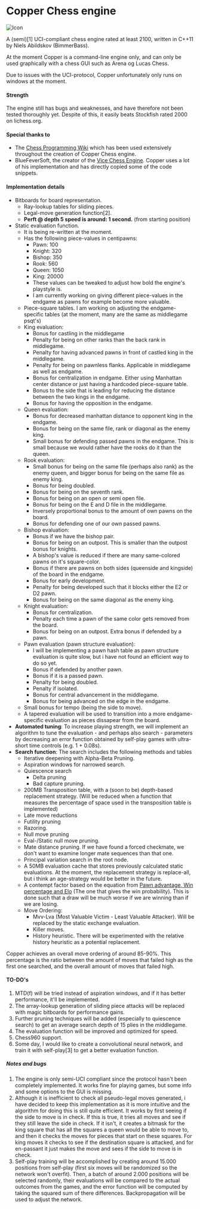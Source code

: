 
# Copper Chess engine
![Icon](https://github.com/BimmerBass/CopperChess/blob/master/Copper/icon.ico)

A (semi)[1] UCI-compliant chess engine rated at least 2100, written in C++11 by Niels Abildskov (BimmerBass).

At the moment Copper is a command-line engine only, and can only be used graphically with a chess GUI such as Arena og Lucas Chess.

Due to issues with the UCI-protocol, Copper unfortunately only runs on windows at the moment.

#### Strength
The engine still has bugs and weaknesses, and have therefore not been tested thoroughly yet. Despite of this, it easily beats Stockfish rated 2000 on lichess.org.


#### Special thanks to
- The [Chess Programming Wiki](https://www.chessprogramming.org/Main_Page) which has been used extensively throughout the creation of Copper Chess engine.
- BlueFeverSoft, the creator of the [Vice Chess Engine](https://github.com/bluefeversoft/Vice_Chess_Engine). Copper uses a lot of his implementation and has directly copied some of the code snippets.


#### Implementation details
- Bitboards for board representation.
    - Ray-lookup tables for sliding pieces.
    - Legal-move generation function[2].
    - **Perft @ depth 5 speed is around: 1 second.** (from starting position)
- Static evaluation function.
    - It is being re-written at the moment.
    - Has the following piece-values in centipawns:
        - Pawn: 100
        - Knight: 320
        - Bishop: 350
        - Rook: 560
        - Queen: 1050
        - King: 20000
        - These values can be tweaked to adjust how bold the engine's playstyle is.
        - I am currently working on giving different piece-values in the endgame as pawns for example become more valuable.
    - Piece-square tables. I am working on adjusting the endgame-specific tables (at the moment, many are the same as middlegame psqt's)
    - King evaluation:
        - Bonus for castling in the middlegame
        - Penalty for being on other ranks than the back rank in middlegame.
        - Penalty for having advanced pawns in front of castled king in the middlegame.
        - Penalty for being on pawnless flanks. Applicable in middlegame as well as endgame.
        - Bonus for centralization in endgame. Either using Manhattan center distance or just having a hardcoded piece-square table.
        - Bonus to the side that is leading for reducing the distance between the two kings in the endgame.
        - Bonus for having the opposition in the endgame.
    - Queen evaluation:
        - Bonus for decreased manhattan distance to opponent king in the endgame.
        - Bonus for being on the same file, rank or diagonal as the enemy king.
        - Small bonus for defending passed pawns in the endgame. This is small because we would rather have the rooks do it than the queen.
    - Rook evaluation:
        - Small bonus for being on the same file (perhaps also rank) as the enemy queen, and bigger bonus for being on the same file as enemy king.
        - Bonus for being doubled.
        - Bonus for being on the seventh rank.
        - Bonus for being on an open or semi open file.
        - Bonus for being on the E and D file in the middlegame.
        - Inversely proportional bonus to the amount of own pawns on the board.
        - Bonus for defending one of our own passed pawns.
    - Bishop evaluation:
        - Bonus if we have the bishop pair.
        - Bonus for being on an outpost. This is smaller than the outpost bonus for knights.
        - A bishop's value is reduced if there are many same-colored pawns on it's square-color.
        - Bonus if there are pawns on both sides (queenside and kingside) of the board in the endgame.
        - Bonus for early development.
        - Penalty for being developed such that it blocks either the E2 or D2 pawn.
        - Bonus for being on the same diagonal as the enemy king.
    - Knight evaluation:
        - Bonus for centralization.
        - Penalty each time a pawn of the same color gets removed from the board.
        - Bonus for being on an outpost. Extra bonus if defended by a pawn.
    - Pawn evaluation (pawn structure evaluation):
        - I will be implementing a pawn hash table as pawn structure evaluation is quite slow, but i have not found an efficient way to do so yet.
        - Bonus if defended by another pawn.
        - Bonus if it is a passed pawn.
        - Penalty for being doubled.
        - Penalty if isolated.
        - Bonus for central advancement in the middlegame.
        - Bonus for being advanced on the edge in the endgame.
    - Small bonus for tempo (being the side to move).
    - A tapered evaluation will be used to transition into a more endgame-specific evaluation as pieces dissapear from the board.
- **Automated tuning**: To increase playing strength, we will implement an algorithm to tune the evaluation - and perhaps also search - parameters by decreasing an error function obtained by self-play games with ultra-short time controls (e.g. 1 + 0.08s).
- **Search function**: The search includes the following methods and tables
    - Iterative deepening with Alpha-Beta Pruning.
    - Aspiration windows for narrowed search.
    - Quiescence search
        - Delta pruning
        - Bad capture pruning.
    - 200MB Transposition table, with a (soon to be) depth-based replacement strategy. (Will be reduced when a function that measures the percentage of space used in the transposition table is implemented)
    - Late move reductions
    - Futility pruning
    - Razoring.
    - Null move pruning
    - Eval-/Static null move pruning.
    - Mate distance pruning. If we have found a forced checkmate, we don't want to examine longer mate sequences than that one.
    - Principal variation search in the root node.
    - A 50MB evaluation cache that stores previously calculated static evaluations. At the moment, the replacement strategy is replace-all, but i think an age-strategy would be better in the future.
    - A contempt factor based on the equation from [Pawn advantage, Win percentage and Elo](https://www.chessprogramming.org/Pawn_Advantage,_Win_Percentage,_and_Elo) (The one that gives the win probability). This is done such that a draw will be much worse if we are winning than if we are losing.
    - Move Ordering:
        - Mvv-Lva (Most Valuable Victim - Least Valuable Attacker). Will be replaced by the static exchange evaluation.
        - Killer moves.
        - History heuristic. There will be experimented with the relative history heuristic as a potential replacement.

Copper achieves an overall move ordering of around 85-90%. This percentage is the ratio between the amount of moves that failed high as the first one searched, and the overall amount of moves that failed high.

#### TO-DO's
1. MTD(f) will be tried instead of aspiration windows, and if it has better performance, it'll be implemented.
2. The array-lookup generation of sliding piece attacks will be replaced with magic bitboards for performance gains.
3. Further pruning techniques will be added (especially to quiescence search) to get an average search depth of 15 plies in the middlegame.
4. The evaluation function will be improved and optimized for speed.
5. Chess960 support.
6. Some day, I would like to create a convolutional neural network, and train it with self-play[3] to get a better evaluation function.

##### Notes and bugs
1. The engine is only semi-UCI compliant since the protocol hasn't been completely implemented. It works fine for playing games, but some info and some options to the GUI is missing.
2. Although it is inefficient to check all pseudo-legal moves generated, i have decided to keep this implementation as it is more intuitive and the algorithm for doing this is still quite efficient. It works by first seeing if the side to move is in check. If this is true, it tries all moves and see if they still leave the side in check. If it isn't, it creates a bitmask for the king square that has all the squares a queen would be able to move to, and then it checks the moves for pieces that start on these squares. For king moves it checks to see if the destination square is attacked, and for en-passant it just makes the move and sees if the side to move is in check.
3. Self-play training will be accomplished by creating around 15.000 positions from self-play (first six moves will be randomized so the network won't overfit). Then, a batch of around 2.000 positions will be selected randomly, their evaluations will be compared to the actual outcomes from the games, and the error function will be computed by taking the squared sum of there differences. Backpropagation will be used to adjust the network.